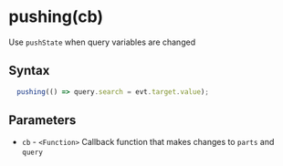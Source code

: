 # pushing(cb)

Use `pushState` when query variables are changed

## Syntax

```js
  pushing(() => query.search = evt.target.value);
```

## Parameters

* `cb` - `<Function>` Callback function that makes changes to `parts` and `query`
